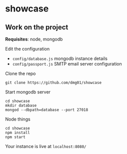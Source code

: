# showcase

## Work on the project

**Requisites**: node, mongodb

Edit the configuration

- `config/database.js` mongodb instance details
- `config/passport.js` SMTP email server configuration


Clone the repo
```
git clone https://github.com/dmg01/showcase
```


Start mongodb server
```
cd showcase
mkdir database
mongod --dbpath=database --port 27018
```

Node things
```
cd showcase
npm install
npm start
```

Your instance is live at `localhost:8080/`
